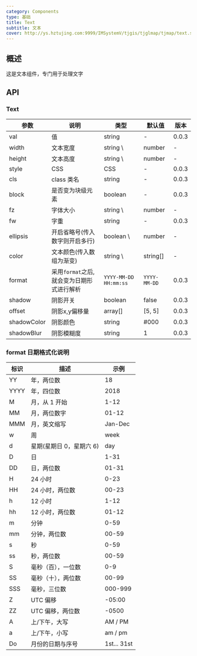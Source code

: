 ```yaml
---
category: Components
type: 基础
title: Text
subtitle: 文本
cover: http://ys.hztujing.com:9999/IMSystemV/tjgis/tjglmap/tjmap/text.svg
---
```


## 概述

这是文本组件，专门用于处理文字

## API

### Text

| 参数     | 说明                        | 类型                    | 默认值          | 版本  |
| -------- |---------------------------|-----------------------|--------------| ----- |
| val      | 值                         | string                | -            | 0.0.3 |
| width    | 文本宽度                      | string \              | number       | -            | 0.0.3 |
| height   | 文本高度                      | string \              | number       | -            | 0.0.3 |
| style    | CSS                       | CSS                   | -            | 0.0.3 |
| cls      | class 类名                  | string                | -            | 0.0.3 |
| block    | 是否变为块级元素                  | boolean               | -            | 0.0.3 |
| fz       | 字体大小                      | string \              | number       | -            | 0.0.3 |
| fw       | 字重                        | string                | -            | 0.0.3 |
| ellipsis | 开启省略号(传入数字则开启多行)          | boolean \             | number       | -            | 0.0.3 |
| color    | 文本颜色(传入数组为渐变)             | string \              | string[]     | -            | 0.0.3 |
| format   | 采用`format`之后,就会变为日期形式进行解析 | `YYYY-MM-DD HH:mm:ss` | `YYYY-MM-DD` | 0.0.3 |
| shadow      | 阴影开关                      | boolean               | false        | 0.0.3 |
| offset | 阴影x,y偏移量                  | array[]               | [5, 5]       | 0.0.3 |
| shadowColor | 阴影颜色                      | string                | #000         | 0.0.3 |
| shadowBlur | 阴影模糊度                     | string                | 1            | 0.0.3 |

### format 日期格式化说明

| 标识 | 描述                     | 示例        |
| ---- | ------------------------ | ----------- |
| YY   | 年，两位数               | 18          |
| YYYY | 年，四位数               | 2018        |
| M    | 月，从 1 开始            | 1-12        |
| MM   | 月，两位数字             | 01-12       |
| MMM  | 月，英文缩写             | Jan-Dec     |
| w    | 周                       | week        |
| d    | 星期(星期日 0，星期六 6) | day         |
| D    | 日                       | 1-31        |
| DD   | 日，两位数               | 01-31       |
| H    | 24 小时                  | 0-23        |
| HH   | 24 小时，两位数          | 00-23       |
| h    | 12 小时                  | 1-12        |
| hh   | 12 小时，两位数          | 01-12       |
| m    | 分钟                     | 0-59        |
| mm   | 分钟，两位数             | 00-59       |
| s    | 秒                       | 0-59        |
| ss   | 秒，两位数               | 00-59       |
| S    | 毫秒（百），一位数       | 0-9         |
| SS   | 毫秒（十），两位数       | 00-99       |
| SSS  | 毫秒，三位数             | 000-999     |
| Z    | UTC 偏移                 | -05:00      |
| ZZ   | UTC 偏移，两位数         | -0500       |
| A    | 上/下午，大写            | AM / PM     |
| a    | 上/下午，小写            | am / pm     |
| Do   | 月份的日期与序号         | 1st... 31st |

